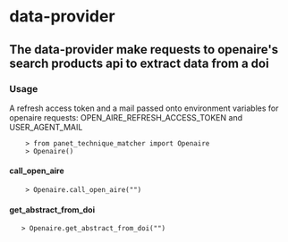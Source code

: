 # data-provider
## The data-provider make requests to openaire's search products api to extract data from a doi

### Usage

A refresh access token and a mail passed onto environment variables for openaire requests:
OPEN_AIRE_REFRESH_ACCESS_TOKEN and USER_AGENT_MAIL


```console
    > from panet_technique_matcher import Openaire
    > Openaire()
```   


#### call_open_aire
```console
    > Openaire.call_open_aire("")
```

#### get_abstract_from_doi
```console
   > Openaire.get_abstract_from_doi("")
```
